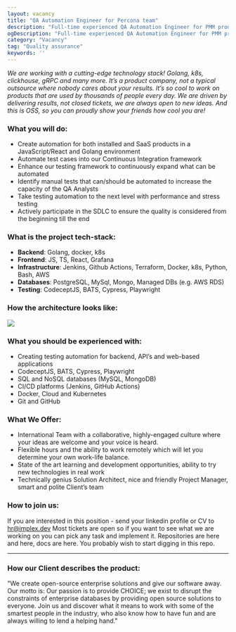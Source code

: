 ```yaml
---
layout: vacancy
title: "QA Automation Engineer for Percona team"
description: "Full-time experienced QA Automation Engineer for PMM product - free and open-source platform for monitoring and managing the performance of SQL/NoSQL based databases"
ogDescription: "Full-time experienced QA Automation Engineer for PMM product - free and open-source platform for monitoring and managing the performance of SQL/NoSQL based databases"
category: "Vacancy"
tag: "Quality assurance"
keywords: ''
---
```


_We are working with a cutting-edge technology stack! Golang, k8s, clickhouse, gRPC and many more. It’s a product company, not a typical outsource where nobody cares about your results. It’s so cool to work on products that are used by thousands of people every day. We are driven by delivering results, not closed tickets, we are always open to new ideas. And this is OSS, so you can proudly show your friends how cool you are!_

### What you will do:

- Create automation for both installed and SaaS products in a JavaScript/React and Golang environment
- Automate test cases into our Continuous Integration framework
- Enhance our testing framework to continuously expand what can be automated
- Identify manual tests that can/should be automated to increase the capacity of the QA Analysts
- Take testing automation to the next level with performance and stress testing
- Actively participate in the SDLC to ensure the quality is considered from the beginning till the end

### What is the project tech-stack:

- **Backend**: Golang, docker, k8s
- **Frontend**: JS, TS, React, Grafana
- **Infrastructure**: Jenkins, Github Actions, Terraform, Docker, k8s, Python, Bash, AWS
- **Databases**: PostgreSQL, MySql, Mongo, Managed DBs (e.g. AWS RDS)
- **Testing**: CodeceptJS, BATS, Cypress, Playwright

### How the architecture looks like:

![](https://static.tildacdn.com/tild6334-6161-4332-b362-313164373564/image.png)

### What you should be experienced with:

- Creating testing automation for backend, API’s and web-based applications
- CodeceptJS, BATS, Cypress, Playwright
- SQL and NoSQL databases (MySQL, MongoDB)
- CI/CD platforms (Jenkins, GitHub Actions)
- Docker, Cloud and Kubernetes
- Git and GitHub

### What We Offer:

- International Team with a collaborative, highly-engaged culture where your ideas are welcome and your voice is heard.
- Flexible hours and the ability to work remotely which will let you determine your own work-life balance.
- State of the art learning and development opportunities, ability to try new technologies in real work
- Technically genius Solution Architect, nice and friendly Project Manager, smart and polite Client’s team

### How to join us:

If you are interested in this position - send your linkedin profile or CV to hr@implex.dev
Most tickets are open so if you want to see what we are working on you can pick any task and implement it. Repositories are here and here, docs are here. You probably wish to start digging in this repo.

---

### How our Client describes the product:

"We create open-source enterprise solutions and give our software away. Our motto is: Our passion is to provide CHOICE; we exist to disrupt the constraints of enterprise databases by providing open source solutions to everyone. Join us and discover what it means to work with some of the smartest people in the industry, who also know how to have fun and are always willing to lend a helping hand."
